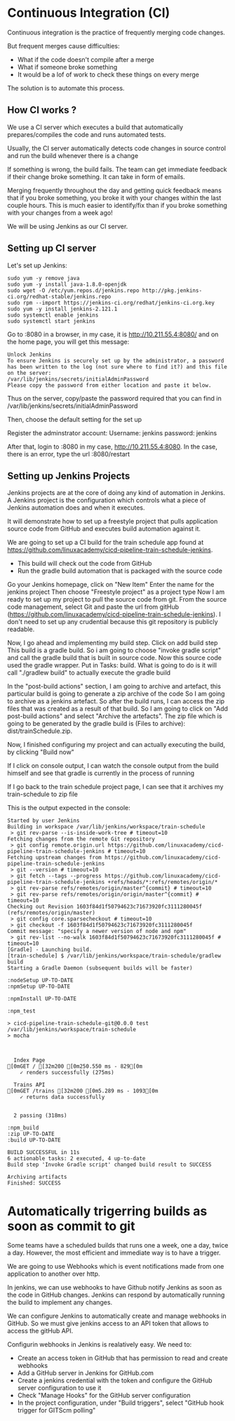 # Continuous Integration (CI)

Continuous integration is the practice of frequently merging code changes.

But frequent merges cause difficulties:
- What if the code doesn't compile after a merge
- What if someone broke something
- It would be a lof of work to check these things on every merge

The solution is to automate this process.

## How CI works ?
We use a CI server which executes a build that automatically prepares/compiles the code and runs automated tests.

Usually, the CI server automatically detects code changes in source control and run the build whenever there is a change

If something is wrong, the build fails. The team can get immediate feedback if their change broke something. It can take in form of emails.

Merging frequently throughout the day and getting quick feedback means that if you broke something, you broke it with your changes within the last couple hours. This is much easier to identify/fix than if you broke something with your changes from a week ago!

We will be using Jenkins as our CI server.

## Setting up CI server

Let's set up Jenkins:
```console
sudo yum -y remove java
sudo yum -y install java-1.8.0-openjdk
sudo wget -O /etc/yum.repos.d/jenkins.repo http://pkg.jenkins-ci.org/redhat-stable/jenkins.repo
sudo rpm --import https://jenkins-ci.org/redhat/jenkins-ci.org.key
sudo yum -y install jenkins-2.121.1
sudo systemctl enable jenkins
sudo systemctl start jenkins
```

Go to <your server address>:8080 in a browser,
in my case, it is http://10.211.55.4:8080/
and on the home page, you will get this message:
```console
Unlock Jenkins
To ensure Jenkins is securely set up by the administrator, a password has been written to the log (not sure where to find it?) and this file on the server:
/var/lib/jenkins/secrets/initialAdminPassword
Please copy the password from either location and paste it below.
```

Thus on the server, copy/paste the password required that you can find in /var/lib/jenkins/secrets/initialAdminPassword

Then, choose the default setting for the set up

Register the adminstrator account:
Username: jenkins
password: jenkins

After that, login to <your server address>:8080
in my case, http://10.211.55.4:8080.
In the case, there is an error, type the url <your server address>:8080/restart
  
 
## Setting up Jenkins Projects
Jenkins projects are at the core of doing any kind of automation in Jenkins. 
A Jenkins project is the configuration which controls what a piece of Jenkins automation does and when it executes.

It will demonstrate how to set up a freestyle project that pulls application source code from GitHub and executes build automation against it. 

We are going to set up a CI build for the train schedule app found at https://github.com/linuxacademy/cicd-pipeline-train-schedule-jenkins.
- This build will check out the code from GitHub
- Run the gradle build automation that is packaged with the source code


Go your Jenkins homepage,
click on "New Item"
Enter the name for the jenkins project
Then choose "Freestyle project" as a project type
Now I am ready to set up my project to pull the source code from git.
From the source code management, select Git and paste the url from gitHub (https://github.com/linuxacademy/cicd-pipeline-train-schedule-jenkins). I don't need to set up any crudential because this git repository is publicly readable.

Now, I go ahead and implementing my build step. Click on add build step
This build is a gradle build. So i am going to choose "invoke gradle script"
and call the gradle build that is built in source code. Now this source code used the gradle wrapper.
Put in Tasks: build. What is going to do is it will call "./gradlew build" to actually execute the gradle build

In the "post-build actions" section,
I am going to archive and artefact,
this particular build is going to generate a zip archive of the code
So I am going to archive as a jenkins artefact. So after the build runs, I can access the zip files that was created as a result of that build. So I am going to click on "Add post-build actions" and select "Archive the artefacts".
The zip file which is going to be generated by the gradle build is (Files to archive): dist/trainSchedule.zip.


Now, I finished configuring my project
and can actually executing the build, by clicking "Build now"

If I click on console output, I can watch the console output from the build himself
and see that gradle is currently in the process of running

If I go back to the train schedule project page,
I can see that it archives my train-schedule to zip file



This is the output expected in the console:
```console
Started by user Jenkins
Building in workspace /var/lib/jenkins/workspace/train-schedule
 > git rev-parse --is-inside-work-tree # timeout=10
Fetching changes from the remote Git repository
 > git config remote.origin.url https://github.com/linuxacademy/cicd-pipeline-train-schedule-jenkins # timeout=10
Fetching upstream changes from https://github.com/linuxacademy/cicd-pipeline-train-schedule-jenkins
 > git --version # timeout=10
 > git fetch --tags --progress https://github.com/linuxacademy/cicd-pipeline-train-schedule-jenkins +refs/heads/*:refs/remotes/origin/*
 > git rev-parse refs/remotes/origin/master^{commit} # timeout=10
 > git rev-parse refs/remotes/origin/origin/master^{commit} # timeout=10
Checking out Revision 1603f84d1f50794623c71673920fc3111280045f (refs/remotes/origin/master)
 > git config core.sparsecheckout # timeout=10
 > git checkout -f 1603f84d1f50794623c71673920fc3111280045f
Commit message: "specify a newer version of node and npm"
 > git rev-list --no-walk 1603f84d1f50794623c71673920fc3111280045f # timeout=10
[Gradle] - Launching build.
[train-schedule] $ /var/lib/jenkins/workspace/train-schedule/gradlew build
Starting a Gradle Daemon (subsequent builds will be faster)

:nodeSetup UP-TO-DATE
:npmSetup UP-TO-DATE

:npmInstall UP-TO-DATE

:npm_test

> cicd-pipeline-train-schedule-git@0.0.0 test /var/lib/jenkins/workspace/train-schedule
> mocha



  Index Page
[0mGET / [32m200 [0m250.550 ms - 829[0m
    ✓ renders successfully (275ms)

  Trains API
[0mGET /trains [32m200 [0m5.289 ms - 1093[0m
    ✓ returns data successfully


  2 passing (318ms)

:npm_build
:zip UP-TO-DATE
:build UP-TO-DATE

BUILD SUCCESSFUL in 11s
6 actionable tasks: 2 executed, 4 up-to-date
Build step 'Invoke Gradle script' changed build result to SUCCESS

Archiving artifacts
Finished: SUCCESS
```

# Automatically trigerring builds as soon as commit to git

Some teams have a scheduled builds that runs one a week, one a day, twice a day.
However, the most efficient and immediate way is to have a trigger.

We are going to use Webhooks which is event notifications made from one application to another over http.

In jenkins, we can use webhooks to have Github notify Jenkins as soon as the code in GitHub changes.
Jenkins can respond by automatically running the build to implement any changes.

We can configure Jenkins to automatically create and manage webhooks in GitHub.
So we must give jenkins access to an API token that allows to access the gitHub API.

Configurin webhooks in Jenkins is realatively easy. We need to:
- Create an access token in GitHub that has permission to read and create webhooks
- Add a GitHub server in Jenkins for GitHub.com
- Create a jenkins credential with the token and configure the GitHub server configuration to use it
- Check "Manage Hooks" for the GitHub server configuration
- In the project configuration, under "Build triggers", select "GitHub hook trigger for GITScm polling"






